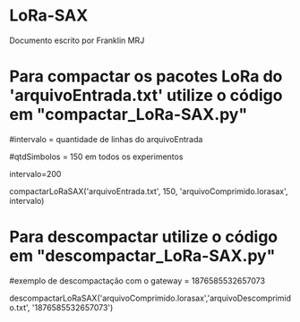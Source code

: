 # LoRa-SAX
Documento escrito por Franklin MRJ
# Para compactar os pacotes LoRa do 'arquivoEntrada.txt' utilize o código em "compactar_LoRa-SAX.py"

#intervalo = quantidade de linhas do arquivoEntrada

#qtdSimbolos = 150 em todos os experimentos   

intervalo=200

compactarLoRaSAX('arquivoEntrada.txt', 150, 'arquivoComprimido.lorasax', intervalo)



# Para descompactar utilize o código em "descompactar_LoRa-SAX.py"
#exemplo de descompactação com o gateway = 1876585532657073

descompactarLoRaSAX('arquivoComprimido.lorasax','arquivoDescomprimido.txt', '1876585532657073')
